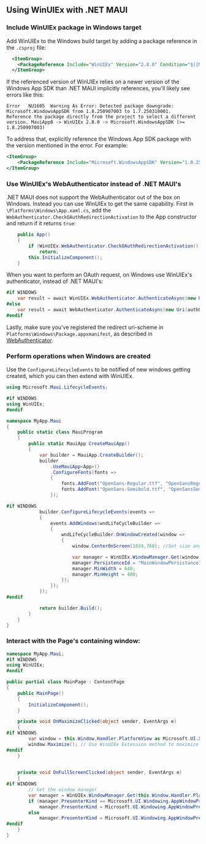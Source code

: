 ## Using WinUIEx with .NET MAUI

### Include WinUIEx package in Windows target

Add WinUIEx to the Windows build target by adding a package reference in the `.csproj` file:
```xml
  <ItemGroup>
    <PackageReference Include="WinUIEx" Version="2.8.0" Condition="$([MSBuild]::GetTargetPlatformIdentifier('$(TargetFramework)')) == 'windows'" />
  </ItemGroup>
```

If the referenced version of WinUIEx relies on a newer version of the Windows App SDK than .NET MAUI implicitly references, you'll likely see errors like this:
```
Error	NU1605	Warning As Error: Detected package downgrade: Microsoft.WindowsAppSDK from 1.8.250907003 to 1.7.250310001.
Reference the package directly from the project to select a different version. MauiApp8 -> WinUIEx 2.8.0 -> Microsoft.WindowsAppSDK (>= 1.8.250907003) 
```
To address that, explicitly reference the Windows App SDK package with the version mentioned in the error. For example:
```xml
<ItemGroup>
    <PackageReference Include="Microsoft.WindowsAppSDK" Version="1.8.250907003" Condition="$([MSBuild]::GetTargetPlatformIdentifier('$(TargetFramework)')) == 'windows'" />
</ItemGroup>
```

### Use WinUIEx's WebAuthenticator instead of .NET MAUI's
.NET MAUI does not support the WebAuthenticator out of the box on Windows. Instead you can use WinUIEx to get the same capability.
First in `\Platforms\Windows\App.xaml.cs`, add the `WebAuthenticator.CheckOAuthRedirectionActivation` to the App constructor and return if it returns `true`:
```cs
    public App()
    {
        if (WinUIEx.WebAuthenticator.CheckOAuthRedirectionActivation())
            return;
        this.InitializeComponent();
    }
```
When you want to perform an OAuth request, on Windows use WinUIEx's authenticator, instead of .NET MAUI's:
```cs
#if WINDOWS
    var result = await WinUIEx.WebAuthenticator.AuthenticateAsync(new Uri(authUri), new Uri(redirectUri));
#else
    var result = await WebAuthenticator.AuthenticateAsync(new Uri(authUri), new Uri(redirectUri));
#endif
````
Lastly, make sure you've registered the redirect uri-scheme in `Platforms\Windows\Package.appxmanifest`, as described in [WebAuthenticator](WebAuthenticator.md).


### Perform operations when Windows are created

Use the `ConfigureLifecycleEvents` to be notified of new windows getting created, which you can then extend with WinUIEx.

```cs
using Microsoft.Maui.LifecycleEvents;

#if WINDOWS
using WinUIEx;
#endif

namespace MyApp.Maui
{
    public static class MauiProgram
    {
        public static MauiApp CreateMauiApp()
        {
            var builder = MauiApp.CreateBuilder();
            builder
                .UseMauiApp<App>()
                .ConfigureFonts(fonts =>
                {
                    fonts.AddFont("OpenSans-Regular.ttf", "OpenSansRegular");
                    fonts.AddFont("OpenSans-Semibold.ttf", "OpenSansSemibold");
                });

#if WINDOWS
            builder.ConfigureLifecycleEvents(events =>
            {
                events.AddWindows(wndLifeCycleBuilder =>
                {
                    wndLifeCycleBuilder.OnWindowCreated(window =>
                    {
                        window.CenterOnScreen(1024,768); //Set size and center on screen using WinUIEx extension method

                        var manager = WinUIEx.WindowManager.Get(window);
                        manager.PersistenceId = "MainWindowPersistanceId"; // Remember window position and size across runs
                        manager.MinWidth = 640;
                        manager.MinHeight = 480;
                    });
                });
            });
#endif

            return builder.Build();
        }
    }
}
```

### Interact with the Page's containing window:

```cs
namespace MyApp.Maui;
#if WINDOWS
using WinUIEx;
#endif

public partial class MainPage : ContentPage
{
    public MainPage()
    {
        InitializeComponent();
    }

    private void OnMaximizeClicked(object sender, EventArgs e)
    {
#if WINDOWS
        var window = this.Window.Handler.PlatformView as Microsoft.UI.Xaml.Window;
        window.Maximize(); // Use WinUIEx Extension method to maximize window
#endif
    }
    

    private void OnFullScreenClicked(object sender, EventArgs e)
    {
#if WINDOWS
        // Get the window manager
        var manager = WinUIEx.WindowManager.Get(this.Window.Handler.PlatformView as Microsoft.UI.Xaml.Window);
        if (manager.PresenterKind == Microsoft.UI.Windowing.AppWindowPresenterKind.Overlapped)
            manager.PresenterKind = Microsoft.UI.Windowing.AppWindowPresenterKind.FullScreen;
        else
            manager.PresenterKind = Microsoft.UI.Windowing.AppWindowPresenterKind.Overlapped;
#endif
    }
}
```
